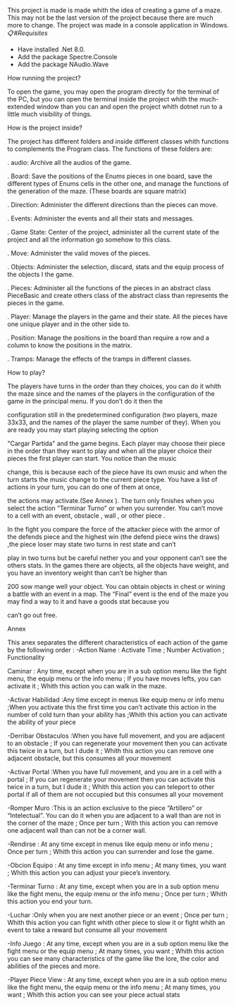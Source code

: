 This project is made is made whith the idea of creating a game of a maze. This may not be the last version of the project because there are much more to change. 
The project was made in a console application in Windows.
📋#*Requisites*
+ Have installed .Net 8.0.
+ Add the package Spectre.Console 
+ Add the package NAudio.Wave

How running the project?

To open the game, you may open the program directly for the terminal of the PC, but you can open the terminal inside the project whith the much-extended window than you can and open the project whith dotnet 
run to a little much visibility of things.

 How is the project inside?
 
The project has different folders and inside different classes whith functions to complements the Program class. The functions of these folders are:

. audio: Archive all the audios of the game.

. Board: Save the positions of the Enums pieces in one board, save the different types of Enums cells in the other one, and manage the functions of the generation of the maze. (These boards are square matrix) 

. Direction: Administer the different directions than the pieces can move.

. Events: Administer the events and all their stats and messages.

. Game State: Center of the project, administer all the current state of the project and all the information go somehow to this class.

. Move: Administer the valid moves of the pieces.

. Objects: Administer the selection, discard, stats and the equip process of the objects I the game.

. Pieces: Administer all the functions of the pieces in an abstract class PieceBasic and create others class of the abstract class than represents the pieces in the game.

. Player: Manage the players in the game and their state. All the pieces have one unique player and in the other side to.

. Position: Manage the positions in the board than require a row and a column to know the positions in the matrix.

. Tramps: Manage the effects of the tramps in different classes.

 How to play?
 

 The players have turns in the order than they choices, you can do it whith the maze since and the names of the players in the configuration of the game in the principal menu. If you don’t do it then the

 
 configuration still in the predetermined configuration (two players, maze 33x33, and the names of the player the same number of they). When you are ready you may start playing selecting the option 

 
 "Cargar Partida" and the game begins. Each player may choose their piece in the order than they want to play and when all the player choice their pieces the first player can start. You notice than the music


 change, this is because each of the piece have its own music and when the turn starts the music change to the current piece type. You have a list of actions in your turn, you can do one of them at once, 


 the actions may activate.(See Annex ). The turn only finishes when you select the action “Terminar Turno” or when you surrender. You can’t move to a cell with an event, obstacle , wall , or other piece .


 In the fight you compare the force of the attacker piece with the armor of the defends piece and the highest win (the defend piece wins the draws) ,the piece loser may state two turns in rest state and can’t
 

 play in two turns but be careful nether you and your opponent can’t see the others stats. In the games there are objects, all the objects have weight, and you have an inventory weight than can’t be higher than 


 200 sow mange well your object. You can obtain objects in chest or wining a battle with an event in a map. The “Final” event is the end of the maze you may find a way to it and have a goods stat because you 

 can’t go out free. 

 
Annex 

This anex separates the different characteristics of each action of the game by the following order : -Action Name	: Activate Time	; Number Activation	; Functionality

Caminar : Any time, except when you are in a sub option menu like the fight menu, the equip menu or the info menu	; If you have moves lefts, you can activate it ; Whith this action you can walk in the maze.

-Activar Habilidad	:Any time except in menus like equip menu or info menu	;When you activate this the first time you can’t activate this action in the number of cold turn than your ability has	;Whith this action
you can activate the ability of your piece

-Derribar Obstaculos :When you have full movement, and you are adjacent to an obstacle ;	If you can regenerate your movement then you can activate this twice in a turn, but I dude it ;	Whith this action you can 
remove one adjacent obstacle, but this consumes all your movement

-Activar Portal :When you have full movement, and you are in a cell with a portal	; If you can regenerate your movement then you can activate this twice in a turn, but I dude it ;	Whith this action you can
teleport to other portal if all of them are not occupied but this consumes all your movement

-Romper Muro :This is an action exclusive to the piece “Artillero” or “Intelectual”. You can do it when you are adjacent to a wall than are not in the corner of the maze ;	Once per turn ;	With this action you can
remove one adjacent wall than can not be a corner wall.

-Rendirse :	At any time except in menus like equip menu or info menu	; Once per turn	; Whith this action you can surrender and lose the game.

-Obcion Equipo : At any time except in info menu	; At many times, you want ;	Whith this action you can adjust your piece’s inventory.

-Terminar Turno : At any time, except when you are in a sub option menu like the fight menu, the equip menu or the info menu	; Once per turn ; Whith this action you end your turn.

-Luchar :Only when you are next another piece or an event	; Once per turn	; Whith this action you can fight whith other piece to slow it or fight whith an event to take a reward but consume all your movement 

-Info Juego : At any time, except when you are in a sub option menu like the fight menu or the equip menu ; At many times, you want	; Whith this action you can see many characteristics of the game like the lore,
the color and abilities of the pieces and more.

-Player Piece View	: At any time, except when you are in a sub option menu like the fight menu, the equip menu or the info menu	; At many times, you want	; Whith this action you can see your piece actual stats
